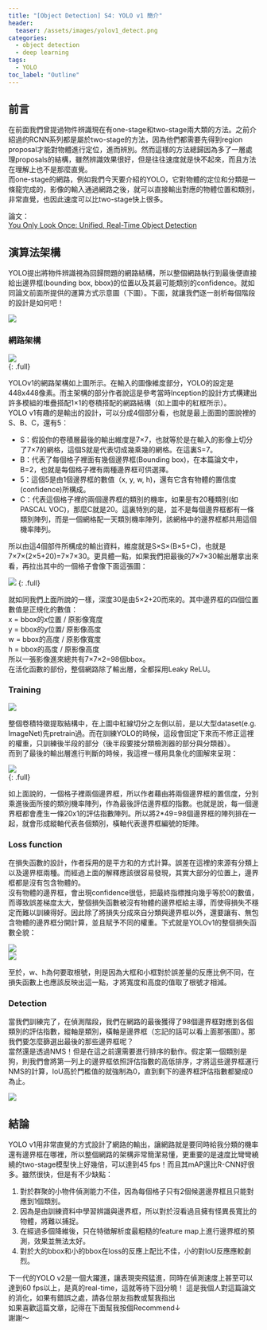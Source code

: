 ```yaml
---
title: "[Object Detection] S4: YOLO v1 簡介"
header:
  teaser: /assets/images/yolov1_detect.png
categories:
  - object detection
  - deep learning
tags:
  - YOLO
toc_label: "Outline"
---
```


## 前言
在前面我們曾提過物件辨識現在有one-stage和two-stage兩大類的方法。之前介紹過的RCNN系列都是屬於two-stage的方法，因為他們都需要先得到region proposal才能對物體進行定位，進而辨別。然而這樣的方法總歸因為多了一層處理proposals的結構，雖然辨識效果很好，但是往往速度就是快不起來，而且方法在理解上也不是那麼直覺。  
而one-stage的網路，例如我們今天要介紹的YOLO，它對物體的定位和分類是一條龍完成的，影像的輸入通過網路之後，就可以直接輸出對應的物體位置和類別，非常直覺，也因此速度可以比two-stage快上很多。  

論文：  
[You Only Look Once: Unified, Real-Time Object Detection](https://pjreddie.com/media/files/papers/yolo.pdf)  


## 演算法架構
YOLO提出將物件辨識視為回歸問題的網路結構，所以整個網路執行到最後便直接給出邊界框(bounding box, bbox)的位置以及其最可能類別的confidence。就如同論文前面所提供的運算方式示意圖（下圖）。下面，就讓我們逐一剖析每個階段的設計是如何吧！  

![](/assets/images/yolov1-paper01.png)  

### 網路架構
![](/assets/images/yolov1-paper02.png)  
{: .full}  

YOLOv1的網路架構如上圖所示。在輸入的圖像維度部分，YOLO的設定是448x448像素。而主架構的部分作者說這是參考當時Inception的設計方式構建出許多模組的堆疊搭配1×1的卷積搭配的網路結構（如上圖中的紅框所示）。  
YOLO v1有趣的是輸出的設計，可以分成4個部分看，也就是最上面圖的圖說裡的S、B、C，還有5：  
* S：假設你的卷積層最後的輸出維度是7×7，也就等於是在輸入的影像上切分了7×7的網格，這個S就是代表切成幾乘幾的網格。在這裏S=7。
* B：代表了每個格子裡面有幾個邊界框(Bounding box)，在本篇論文中，B=2，也就是每個格子裡有兩種邊界框可供選擇。
* 5：這個5是由1個邊界框的數值（x, y, w, h)，還有它含有物體的置信度(confidence)所構成。
* C：代表這個格子裡的兩個邊界框的類別的機率，如果是有20種類別(如PASCAL VOC)，那麼C就是20。這裏特別的是，並不是每個邊界框都有一條類別陣列，而是一個網格配一天類別機率陣列，該網格中的邊界框都共用這個機率陣列。  

所以由這4個部件所構成的輸出資料，維度就是S×S×(B×5+C)，也就是7×7×(2×5+20)=7×7×30。更具體一點，如果我們把最後的7×7×30輸出層拿出來看，再拉出其中的一個格子會像下面這張圖：  

![](/assets/images/yolov1_output.png)
{: .full}  

就如同我們上面所說的一樣，深度30是由5×2+20而來的。其中邊界框的四個位置數值是正規化的數值：  
x = bbox的x位置 / 原影像寬度  
y = bbox的y位置/ 原影像高度  
w = bbox的高度 / 原影像寬度  
h = bbox的高度 / 原影像高度  
所以一張影像進來總共有7×7×2=98個bbox。  
在活化函數的部份，整個網路除了輸出層，全都採用Leaky ReLU。  

### Training
![](/assets/images/yolov1_detector.png)  

整個卷積特徵提取結構中，在上圖中紅線切分之左側以前，是以大型dataset(e.g. ImageNet)先pretrain過。而在訓練YOLO的時候，這段會固定下來而不修正這裡的權重，只訓練後半段的部分（後半段要接分類檢測器的部分與分類器）。  
而到了最後的輸出層進行判斷的時候，我這裡一樣用具象化的圖解來呈現：  

![](/assets/images/yolov1_detect.png)  
{: .full}

如上面說的，一個格子裡兩個邊界框，所以作者藉由將兩個邊界框的置信度，分別乘進後面所接的類別機率陣列，作為最後評估邊界框的指數。也就是說，每一個邊界框都會產生一條20x1的評估指數陣列。所以將2*49=98個邊界框的陣列排在一起，就會形成縱軸代表各個類別，橫軸代表邊界框編號的矩陣。  

### Loss function
在損失函數的設計，作者採用的是平方和的方式計算。誤差在這裡的來源有分類上以及邊界框兩種。而經過上面的解釋應該很容易發現，其實大部分的位置上，邊界框都是沒有包含物體的。  
沒有物體的邊界框，會出現confidence很低，把最終指標推向幾乎等於0的數值，而導致誤差梯度太大，整個損失函數被沒有物體的邊界框給主導，而使得損失不穩定而難以訓練得好。因此除了將損失分成來自分類與邊界框以外，還要讓有、無包含物體的邊界框分開計算，並且賦予不同的權重。下式就是YOLOv1的整個損失函數全貌：  

![](/assets/images/yolov1-paper03.png)  
![](/assets/images/yolov1-paper04.png)  

至於，w、h為何要取根號，則是因為大框和小框對於誤差量的反應比例不同，在損失函數上也應該反映出這一點，才將寬度和高度的值取了根號才相減。  

### Detection
當我們訓練完了，在偵測階段，我們在網路的最後獲得了98個邊界框對應到各個類別的評估指數，縱軸是類別，橫軸是邊界框（忘記的話可以看上面那張圖）。那我們要怎麼篩選出最後的那些邊界框呢？  
當然還是透過NMS！但是在這之前還需要進行排序的動作。假定第一個類別是狗，則我們會將第一列上的邊界框依照評估指數的高低排序，才將這些邊界框運行NMS的計算，IoU高於門檻值的就強制為0，直到剩下的邊界框評估指數都變成0為止。  

![](/assets/images/yolov1_predict.png)  


## 結論
YOLO v1用非常直覺的方式設計了網路的輸出，讓網路就是要同時給我分類的機率還有邊界框在哪裡，所以整個網路的架構非常簡潔易懂，更重要的是速度比彎彎繞繞的two-stage模型快上好幾倍，可以達到45 fps！而且其mAP還比R-CNN好很多。雖然很快，但是有不少缺點：  
1. 對於群聚的小物件偵測能力不佳，因為每個格子只有2個候選邊界框且只能對應到1個類別。
2. 因為是由訓練資料中學習辨識與邊界框，所以對於沒看過且擁有怪異長寬比的物體，將難以捕捉。
3. 在經過多個降維後，只在特徵解析度最粗糙的feature map上進行邊界框的預測，效果並無法太好。
4. 對於大的bbox和小的bbox在loss的反應上配比不佳，小的對IoU反應應較劇烈。  

下一代的YOLO v2是一個大躍進，讓表現突飛猛進，同時在偵測速度上甚至可以達到60 fps以上，是真的real-time，這就等待下回分曉！
這是我個人對這篇論文的消化，如果有錯誤之處，請各位朋友指教或幫我指出  
如果喜歡這篇文章，記得在下面幫我按個Recommend↓  
謝謝～
